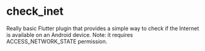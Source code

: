 # check_inet

Really basic Flutter plugin that provides a simple way to check if the Internet is available on an Android device.
Note: it requires ACCESS_NETWORK_STATE permission.


